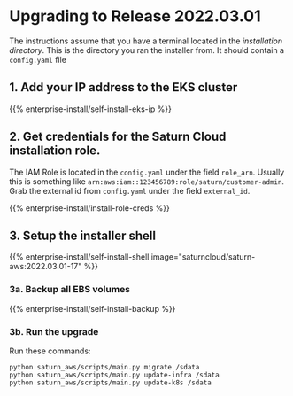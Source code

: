 # Upgrading to Release 2022.03.01

The instructions assume that you have a terminal located in the *installation directory*. This is the directory you ran the installer from. It should contain a `config.yaml` file

## 1. Add your IP address to the EKS cluster

{{% enterprise-install/self-install-eks-ip %}}

## 2. Get credentials for the Saturn Cloud installation role.

The IAM Role is located in the `config.yaml` under the field `role_arn`. Usually this is something like `arn:aws:iam::123456789:role/saturn/customer-admin`. Grab the external id from `config.yaml` under the field `external_id`.

{{% enterprise-install/install-role-creds %}}

## 3. Setup the installer shell

{{% enterprise-install/self-install-shell image="saturncloud/saturn-aws:2022.03.01-17" %}}

### 3a. Backup all EBS volumes

{{% enterprise-install/self-install-backup %}}

### 3b. Run the upgrade

Run these commands:
```
python saturn_aws/scripts/main.py migrate /sdata
python saturn_aws/scripts/main.py update-infra /sdata
python saturn_aws/scripts/main.py update-k8s /sdata
```
